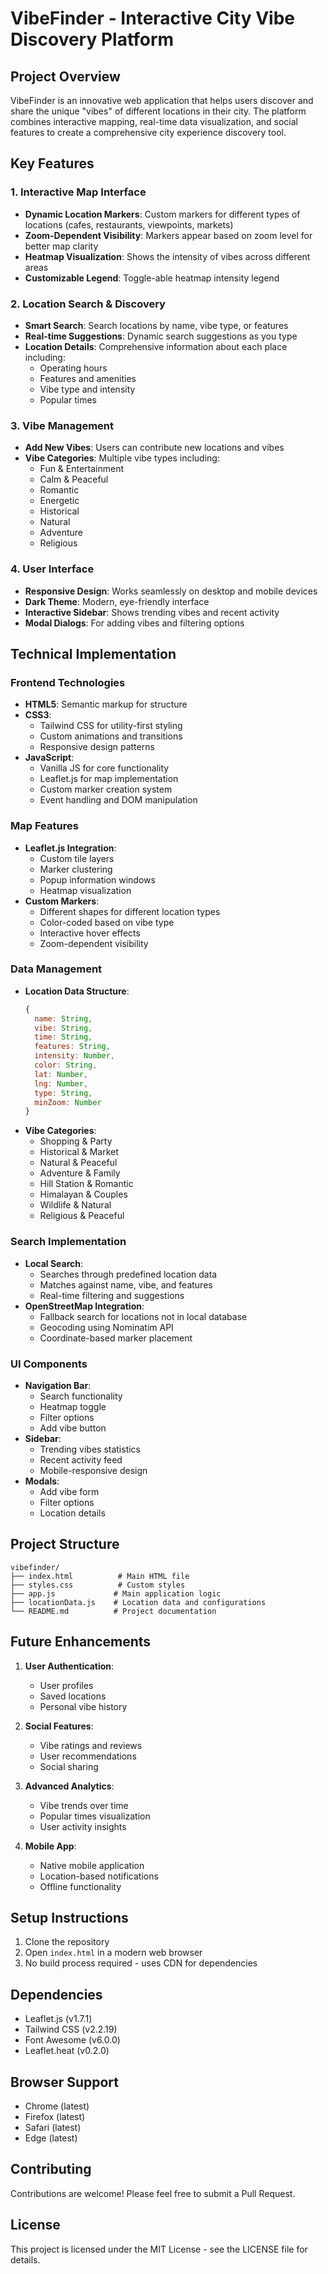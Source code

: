 # VibeFinder - Interactive City Vibe Discovery Platform

## Project Overview
VibeFinder is an innovative web application that helps users discover and share the unique "vibes" of different locations in their city. The platform combines interactive mapping, real-time data visualization, and social features to create a comprehensive city experience discovery tool.

## Key Features

### 1. Interactive Map Interface
- **Dynamic Location Markers**: Custom markers for different types of locations (cafes, restaurants, viewpoints, markets)
- **Zoom-Dependent Visibility**: Markers appear based on zoom level for better map clarity
- **Heatmap Visualization**: Shows the intensity of vibes across different areas
- **Customizable Legend**: Toggle-able heatmap intensity legend

### 2. Location Search & Discovery
- **Smart Search**: Search locations by name, vibe type, or features
- **Real-time Suggestions**: Dynamic search suggestions as you type
- **Location Details**: Comprehensive information about each place including:
  - Operating hours
  - Features and amenities
  - Vibe type and intensity
  - Popular times

### 3. Vibe Management
- **Add New Vibes**: Users can contribute new locations and vibes
- **Vibe Categories**: Multiple vibe types including:
  - Fun & Entertainment
  - Calm & Peaceful
  - Romantic
  - Energetic
  - Historical
  - Natural
  - Adventure
  - Religious

### 4. User Interface
- **Responsive Design**: Works seamlessly on desktop and mobile devices
- **Dark Theme**: Modern, eye-friendly interface
- **Interactive Sidebar**: Shows trending vibes and recent activity
- **Modal Dialogs**: For adding vibes and filtering options

## Technical Implementation

### Frontend Technologies
- **HTML5**: Semantic markup for structure
- **CSS3**: 
  - Tailwind CSS for utility-first styling
  - Custom animations and transitions
  - Responsive design patterns
- **JavaScript**:
  - Vanilla JS for core functionality
  - Leaflet.js for map implementation
  - Custom marker creation system
  - Event handling and DOM manipulation

### Map Features
- **Leaflet.js Integration**:
  - Custom tile layers
  - Marker clustering
  - Popup information windows
  - Heatmap visualization
- **Custom Markers**:
  - Different shapes for different location types
  - Color-coded based on vibe type
  - Interactive hover effects
  - Zoom-dependent visibility

### Data Management
- **Location Data Structure**:
  ```javascript
  {
    name: String,
    vibe: String,
    time: String,
    features: String,
    intensity: Number,
    color: String,
    lat: Number,
    lng: Number,
    type: String,
    minZoom: Number
  }
  ```
- **Vibe Categories**:
  - Shopping & Party
  - Historical & Market
  - Natural & Peaceful
  - Adventure & Family
  - Hill Station & Romantic
  - Himalayan & Couples
  - Wildlife & Natural
  - Religious & Peaceful

### Search Implementation
- **Local Search**:
  - Searches through predefined location data
  - Matches against name, vibe, and features
  - Real-time filtering and suggestions
- **OpenStreetMap Integration**:
  - Fallback search for locations not in local database
  - Geocoding using Nominatim API
  - Coordinate-based marker placement

### UI Components
- **Navigation Bar**:
  - Search functionality
  - Heatmap toggle
  - Filter options
  - Add vibe button
- **Sidebar**:
  - Trending vibes statistics
  - Recent activity feed
  - Mobile-responsive design
- **Modals**:
  - Add vibe form
  - Filter options
  - Location details

## Project Structure
```
vibefinder/
├── index.html          # Main HTML file
├── styles.css          # Custom styles
├── app.js             # Main application logic
├── locationData.js    # Location data and configurations
└── README.md          # Project documentation
```

## Future Enhancements
1. **User Authentication**:
   - User profiles
   - Saved locations
   - Personal vibe history

2. **Social Features**:
   - Vibe ratings and reviews
   - User recommendations
   - Social sharing

3. **Advanced Analytics**:
   - Vibe trends over time
   - Popular times visualization
   - User activity insights

4. **Mobile App**:
   - Native mobile application
   - Location-based notifications
   - Offline functionality

## Setup Instructions
1. Clone the repository
2. Open `index.html` in a modern web browser
3. No build process required - uses CDN for dependencies

## Dependencies
- Leaflet.js (v1.7.1)
- Tailwind CSS (v2.2.19)
- Font Awesome (v6.0.0)
- Leaflet.heat (v0.2.0)

## Browser Support
- Chrome (latest)
- Firefox (latest)
- Safari (latest)
- Edge (latest)

## Contributing
Contributions are welcome! Please feel free to submit a Pull Request.

## License
This project is licensed under the MIT License - see the LICENSE file for details. 